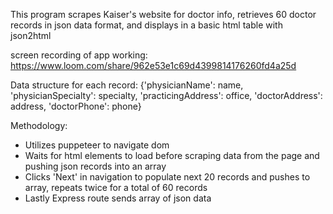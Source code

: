 This program scrapes Kaiser's website for doctor info, retrieves 60 doctor records in json data format, and displays in a basic html table with json2html

screen recording of app working: https://www.loom.com/share/962e53e1c69d4399814176260fd4a25d 

Data structure for each record:
{'physicianName': name,
'physicianSpecialty': specialty,
'practicingAddress': office,
'doctorAddress': address,
'doctorPhone': phone}

Methodology:

<ul>
<li>Utilizes puppeteer to navigate dom
<li>Waits for html elements to load before scraping data from the page and pushing json records into an array
<li>Clicks 'Next' in navigation to populate next 20 records and pushes to array, repeats twice for a total of 60 records
<li>Lastly Express route sends array of json data
</ul>
